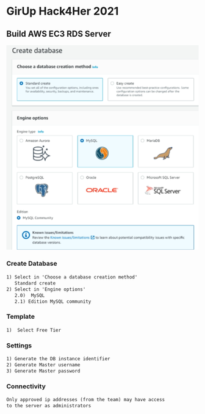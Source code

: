# GirUp Hack4Her 2021

## Build AWS EC3 RDS Server
![Amazon](https://github.com/ArmandoDLaRosa/Hack4Her2021/blob/main/Server/Create%20Database.png)

  ### Create Database
    1) Select in 'Choose a database creation method'
       Standard create
    2) Select in 'Engine options'
       2.0)  MySQL
       2.1) Edition MySQL community

  ### Template
    1)  Select Free Tier
  
  ### Settings
    1) Generate the DB instance identifier
    2) Generate Master username
    3) Generate Master password

  ### Connectivity
    Only approved ip addresses (from the team) may have access 
    to the server as administrators
